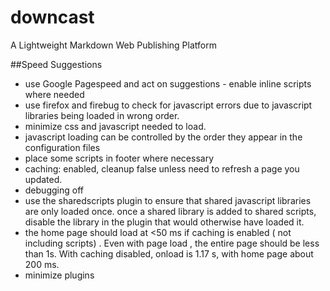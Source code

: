 downcast
========

A Lightweight Markdown Web Publishing Platform




##Speed Suggestions

* use Google Pagespeed and act on suggestions - enable inline scripts where needed
* use firefox and firebug to check for javascript errors due to javascript libraries being loaded in wrong order.
* minimize css and javascript needed to load.
* javascript loading can be controlled by the order they appear in the configuration files
* place some scripts in footer where necessary
* caching: enabled, cleanup false unless need to refresh a page you updated.
* debugging off 
* use the sharedscripts plugin to ensure that shared javascript libraries are only loaded once. once a shared library is added to shared scripts, disable the library in the plugin that would otherwise have loaded it.
* the home page should load at <50 ms if caching is enabled ( not including scripts) . Even with page load , the entire page should be less than 1s. With caching disabled, onload is 1.17 s, with home page about 200 ms.
* minimize plugins
  